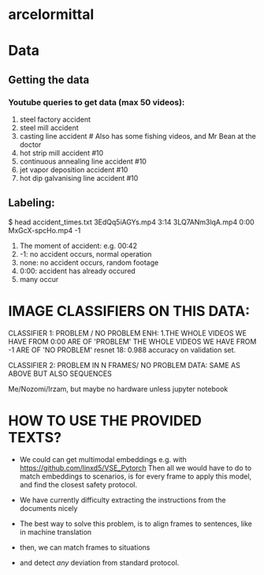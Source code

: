 # arcelormittal


# Data
## Getting the data
### Youtube queries to get data (max 50 videos):
1. steel factory accident
2. steel mill accident
3. casting line accident # Also has some fishing videos, and Mr Bean at the doctor
4. hot strip mill accident #10
5. continuous annealing line accident #10
6. jet vapor deposition accident #10
7. hot dip galvanising line accident #10

## Labeling:
$ head accident_times.txt
3EdQq5iAGYs.mp4 3:14
3LQ7ANm3lqA.mp4 0:00
MxGcX-spcHo.mp4 -1


1. The moment of accident: e.g. 00:42
2. -1: no accident occurs, normal operation
3. none: no accident occurs, random footage
4. 0:00: accident has already occured
5. many occur








# IMAGE CLASSIFIERS ON THIS DATA:
CLASSIFIER 1: 	PROBLEM / NO PROBLEM
	ENH: 1.THE WHOLE VIDEOS WE HAVE FROM 0:00 ARE OF 'PROBLEM'  THE WHOLE VIDEOS WE HAVE FROM -1 ARE OF 'NO PROBLEM'
	resnet 18: 0.988 accuracy on validation set.
	
CLASSIFIER 2:
	PROBLEM IN N FRAMES/ NO PROBLEM
	DATA: SAME AS ABOVE
	BUT ALSO SEQUENCES

Me/Nozomi/Irzam, but maybe no hardware unless jupyter notebook

# HOW TO USE THE PROVIDED TEXTS?
- We could can get multimodal embeddings e.g. with  https://github.com/linxd5/VSE_Pytorch Then all we would have to do to match embeddings to scenarios, is for every frame to apply this model, and find the closest safety protocol.

- We have currently difficulty extracting the instructions from the documents nicely

- The best way to solve this problem, is to align frames to sentences, like in machine translation

- then, we can match frames to situations

- and detect *any* deviation from standard protocol.


